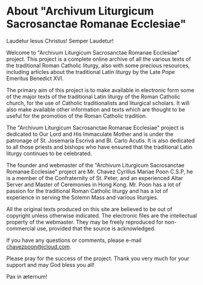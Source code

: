 # About "Archivum Liturgicum Sacrosanctae Romanae Ecclesiae"

Laudetur Iesus Christus! Semper Laudetur!

Welcome to "Archivum Liturgicum Sacrosanctae Romanae Ecclesiae" project. This project is a complete online archive of all the various texts of the traditional Roman Catholic liturgy, also with some precious resources, including articles about the traditional Latin liturgy by the Late Pope Emeritus Benedict XVI.

The primary aim of this project is to make available in electronic form some of the major texts of the traditional Latin liturgy of the Roman Catholic church,  for the use of Catholic traditionalists and liturgical scholars. It will also make available other information and texts which are thought to be useful for the promotion of the Roman Catholic tradition.

The "Archivum Liturgicum Sacrosanctae Romanae Ecclesiae" project is dedicated to Our Lord and His Immaculate Mother and is under the patronage of St. Josemaría Escrivá and Bl. Carlo Acutis. It is also dedicated to all those priests and bishops who have ensured that the traditional Latin liturgy continues to be celebrated.

The founder and webmaster of the "Archivum Liturgicum Sacrosanctae Romanae Ecclesiae" project are Mr. Chavez Cyrillus Mariae Poon C.S.P, he is a member of the Confraternity of St. Peter, and an experienced Altar Server and Master of Ceremonies in Hong Kong. Mr. Poon has a lot of passion for the traditional Roman Catholic liturgy and has a lot of experience in serving the Solemn Mass and various liturgies.

All the original texts produced on this site are believed to be out of copyright unless otherwise indicated. The electronic files are the intellectual property of the webmaster. They may be freely reproduced for non-commercial use, provided that the source is acknowledged.

If you have any questions or comments, please e-mail chavezpoon@icloud.com.

Please pray for the success of the project. Thank you very much for your support and may God bless you all!

Pax in æternum!

